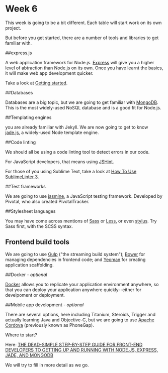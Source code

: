 # Week 6

This week is going to be a bit different. Each table will start work on its own project.

But before you get started, there are a number of tools and libraries to get familiar with.

##express.js 

A web application framework for Node.js. [Express](http://expressjs.com/) will give you a higher level of abtraction than Node.js on its own. Once you have learnt the basics, it will make web app development quicker.

Take a look at [Getting started](http://expressjs.com/guide.html).

##Databases

Databases are a big topic, but we are going to get familiar with [MongoDB](http://www.mongodb.org/). This is the most widely-used NoSQL database and is a good fit for Node.js.

##Templating engines

you are already familiar with Jekyll. We are now going to get to know [jade.js](http://jade-lang.com/), a widely-used Node template engine.

##Code linting

We should all be using a code linting tool to detect errors in our code. 

For JavaScript developers, that means using [JSHint](http://jshint.com/).

For those of you using Sublime Text, take a look at [How To Use SublimeLinter 3](http://youtu.be/u6fvJRao-E4).

##Test frameworks

We are going to use [jasmine](http://jasmine.github.io/), a JavaScript testing framework. Developed by Pivotal, who also created PivotalTracker.

##Stylesheet languages

You may have come across mentions of [Sass](http://sass-lang.com/) or [Less](http://lesscss.org/), or even [stylus](http://learnboost.github.io/stylus/). Try Sass first, with the SCSS syntax.

## Frontend build tools

We are going to use [Gulp](http://gulpjs.com/) ("the streaming build system"); [Bower](http://bower.io/) for managing dependencies in frontend code; and [Yeoman](http://yeoman.io/learning/) for creating application scaffolding.

##Docker - *optional*

[Docker](https://www.docker.com/) allows you to replicate your application environment anywhere, so that you can deploy your application anywhere quickly--either for develpoment or deployment.

##Mobile app development - *optional*

There are several options, here including Titanium, Steroids, Trigger and actually learning Java and Objective-C, but we are going to use [Apache Cordova](http://cordova.apache.org/) (previously known as PhoneGap).

Where to start? 

Here: [THE DEAD-SIMPLE STEP-BY-STEP GUIDE FOR FRONT-END DEVELOPERS TO GETTING UP AND RUNNING WITH NODE.JS, EXPRESS, JADE, AND MONGODB](http://cwbuecheler.com/web/tutorials/2013/node-express-mongo/)

We will try to fill in more detail as we go.

